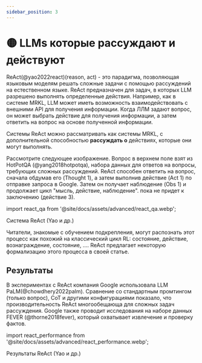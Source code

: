 ```yaml
---
sidebar_position: 3
---
```


# 🟡 LLMs которые рассуждают и действуют

ReAct(@yao2022react)(reason, act) - это парадигма, позволяющая языковым моделям решать сложные задачи с помощью рассуждений на естественном языке. ReAct предназначен для задач, в которых LLM разрешено выполнять определенные действия. Например, как в системе MRKL, LLM может иметь возможность взаимодействовать с внешними API для получения информации. Когда ЛЛМ задают вопрос, он может выбрать действие для получения информации, а затем ответить на вопрос на основе полученной информации.

Системы ReAct можно рассматривать как системы MRKL, с дополнительной способностью **рассуждать о** действиях, которые они могут выполнять.

Рассмотрите следующее изображение. Вопрос в верхнем поле взят из HotPotQA (@yang2018hotpotqa), набора данных для ответов на вопросы, требующих сложных рассуждений. ReAct способен ответить на вопрос, сначала обдумав его (Thought 1), а затем выполнив действие (Act 1) по отправке запроса в Google. Затем он получает наблюдение (Obs 1) и продолжает цикл "мысль, действие, наблюдение".
пока не придет к заключению (действие 3). 


import react_qa from '@site/docs/assets/advanced/react_qa.webp';

<div style={{textAlign: 'center'}}>
  <LazyLoadImage src={react_qa} style={{width: "500px"}} />
</div>

<div style={{textAlign: 'center'}}>
Система ReAct (Yao и др.)
</div>


Читатели, знакомые с обучением подкрепления, могут распознать этот процесс как похожий на классический цикл RL: состояние, действие, вознаграждение, состояние, .... ReAct предлагает некоторую формализацию этого процесса в своей статье. 


## Результаты

В экспериментах с ReAct компания Google использовала LLM PaLM(@chowdhery2022palm). 
Сравнение со стандартным промтингом (только вопрос), CoT и другими конфигурациями показало, что производительность ReAct многообещающа для сложных задач рассуждения. Google также проводит исследования на наборе данных FEVER (@thorne2018fever), который охватывает извлечение и проверку фактов.  

import react_performance from '@site/docs/assets/advanced/react_performance.webp';

<div style={{textAlign: 'center'}}>
  <LazyLoadImage src={react_performance} style={{width: "500px"}} />
</div>

<div style={{textAlign: 'center'}}>
Результаты ReAct (Yao и др.)
</div>

